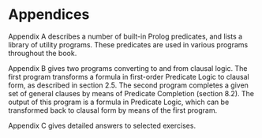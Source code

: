<!--H1: Chapter/Appendices-->
# Appendices #

  Appendix A describes a number of built-in Prolog predicates, and lists a library of utility programs. These predicates are used in various programs throughout the book.

  Appendix B gives two programs converting to and from clausal logic. The first program transforms a formula in first-order Predicate Logic to clausal form, as described in section 2.5. The second program completes a given set of general clauses by means of Predicate Completion (section 8.2). The output of this program is a formula in Predicate Logic, which can be transformed back to clausal form by means of the first program.

  Appendix C gives detailed answers to selected exercises.
